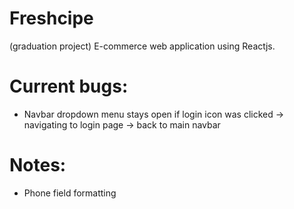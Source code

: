 # Freshcipe
(graduation project)
E-commerce web application using Reactjs.

# Current bugs:
- Navbar dropdown menu stays open if login icon was clicked -> navigating to login page -> back to main navbar

# Notes:
- Phone field formatting